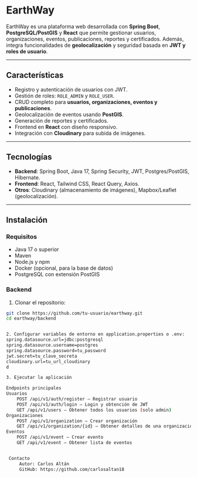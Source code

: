 # EarthWay
EarthWay es una plataforma web desarrollada con **Spring Boot**, **PostgreSQL/PostGIS** y **React** que permite gestionar usuarios, organizaciones, eventos, publicaciones, reportes y certificados. Además, integra funcionalidades de **geolocalización** y seguridad basada en **JWT y roles de usuario**.

---

## Características

- Registro y autenticación de usuarios con JWT.
- Gestión de roles: `ROLE_ADMIN` y `ROLE_USER`.
- CRUD completo para **usuarios, organizaciones, eventos y publicaciones**.
- Geolocalización de eventos usando **PostGIS**.
- Generación de reportes y certificados.
- Frontend en **React** con diseño responsivo.
- Integración con **Cloudinary** para subida de imágenes.

---

## Tecnologías

- **Backend**: Spring Boot, Java 17, Spring Security, JWT, Postgres/PostGIS, Hibernate.
- **Frontend**: React, Tailwind CSS, React Query, Axios.
- **Otros**: Cloudinary (almacenamiento de imágenes), Mapbox/Leaflet (geolocalización).

---

## Instalación

### Requisitos

- Java 17 o superior
- Maven
- Node.js y npm
- Docker (opcional, para la base de datos)
- PostgreSQL con extensión PostGIS

### Backend

1. Clonar el repositorio:
```bash
git clone https://github.com/tu-usuario/earthway.git
cd earthway/backend


2. Configurar variables de entorno en application.properties o .env:
spring.datasource.url=jdbc:postgresql
spring.datasource.username=postgres
spring.datasource.password=tu_password
jwt.secret=tu_clave_secreta
cloudinary.url=tu_url_cloudinary
d

3. Ejecutar la aplicación

Endpoints principales
Usuarios
    POST /api/v1/auth/register – Registrar usuario
    POST /api/v1/auth/login – Login y obtención de JWT
    GET /api/v1/users – Obtener todos los usuarios (solo admin)
Organizaciones
    POST /api/v1/organization – Crear organización
    GET /api/v1/organization/{id} – Obtener detalles de una organización
Eventos
    POST /api/v1/event – Crear evento
    GET /api/v1/event – Obtener lista de eventos


 Contacto
     Autor: Carlos Altán
     GitHub: https://github.com/carlosaltan18